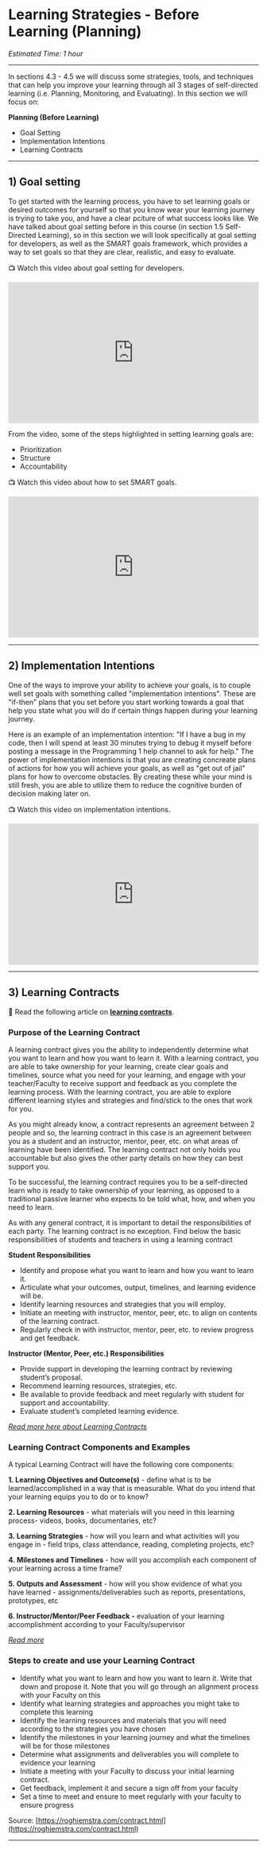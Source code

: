 # Learning Strategies - Before Learning (Planning)

*Estimated Time: 1 hour*

---

In sections 4.3 - 4.5 we will discuss some strategies, tools, and techniques that can help you improve your learning through all 3 stages of self-directed learning (i.e. Planning, Monitoring, and Evaluating). In this section we will focus on:

**Planning (Before Learning)**

- Goal Setting
- Implementation Intentions
- Learning Contracts

---

## 1) Goal setting

To get started with the learning process, you have to set learning goals or desired outcomes for yourself so that you know wear your learning journey is trying to take you, and have a clear pciture of what success looks like. We have talked about goal setting before in this course (in section 1.5 Self-Directed Learning), so in this section we will look specifically at goal setting for developers, as well as the SMART goals framework, which provides a way to set goals so that they are clear, realistic, and easy to evaluate.

<aside>

📺 Watch this video about goal setting for developers.

</aside>

<div style="position: relative; padding-bottom: 56.25%; height: 0;"><iframe src="https://www.youtube.com/embed/gBy8BhwXBgs" title="YouTube video player" frameborder="0" allow="accelerometer; autoplay; clipboard-write; encrypted-media; gyroscope; picture-in-picture" allowfullscreen style="position: absolute; top: 0; left: 0; width: 100%; height: 100%;"></iframe></div>

From the video, some of the steps highlighted in setting learning goals are:

- Prioritization
- Structure
- Accountability

<aside>

📺 Watch this video about how to set SMART goals.

</aside>

<div style="position: relative; padding-bottom: 56.25%; height: 0;"><iframe src="https://www.youtube.com/embed/LQ5Uj1nryBc" title="YouTube video player" frameborder="0" allow="accelerometer; autoplay; clipboard-write; encrypted-media; gyroscope; picture-in-picture" allowfullscreen style="position: absolute; top: 0; left: 0; width: 100%; height: 100%;"></iframe></div>

---

## 2) Implementation Intentions

One of the ways to improve your ability to achieve your goals, is to couple well set goals with something called "implementation intentions". These are "if-then" plans that you set before you start working towards a goal that help you state what you will do if certain things happen during your learning journey. 

Here is an example of an implementation intention: "If I have a bug in my code, then I will spend at least 30 minutes trying to debug it myself before posting a message in the Programming 1 help channel to ask for help." The power of implementation intentions is that you are creating concreate plans of actions for how you will achieve your goals, as well as "get out of jail" plans for how to overcome obstacles. By creating these while your mind is still fresh, you are able to utilize them to reduce the cognitive burden of decision making later on.

<aside>

📺 Watch this video on implementation intentions.

</aside>

<div style="position: relative; padding-bottom: 56.25%; height: 0;"><iframe src="https://www.youtube.com/embed/DUAB-BW-gZ8" title="YouTube video player" frameborder="0" allow="accelerometer; autoplay; clipboard-write; encrypted-media; gyroscope; picture-in-picture" allowfullscreen style="position: absolute; top: 0; left: 0; width: 100%; height: 100%;"></iframe></div>

---

## 3) Learning Contracts


<aside>

📖 Read the following article on **[learning contracts](https://uwaterloo.ca/centre-for-teaching-excellence/teaching-resources/teaching-tips/tips-students/self-directed-learning/self-directed-learning-learning-contracts)**.

</aside>

### Purpose of the Learning Contract

A learning contract gives you the ability to independently determine what you want to learn and how you want to learn it. With a learning contract, you are able to take ownership for your learning, create clear goals and timelines, source what you need for your learning, and engage with your teacher/Faculty to receive support and feedback as you complete the learning process. With the learning contract, you are able to explore different learning styles and strategies and find/stick to the ones that work for you.

As you might already know, a contract represents an agreement between 2 people and so, the learning contract in this case is an agreement between you as a student and an instructor, mentor, peer, etc. on what areas of learning have been identified. The learning contract not only holds you accountable but also gives the other party details on how they can best support you. 

To be successful, the learning contract requires you to be a self-directed learn who is ready to take ownership of your learning, as opposed to a traditional passive learner who expects to be told what, how, and when you need to learn. 

As with any general contract, it is important to detail the responsibilities of each party. The learning contract is no exception. Find below the basic responsibilities of students and teachers in using a learning contract

**Student Responsibilities**

- Identify and propose what you want to learn and how you want to learn it.
- Articulate what your outcomes, output, timelines, and learning evidence will be.
- Identify learning resources and strategies that you will employ.
- Initiate an meeting with instructor, mentor, peer, etc. to align on contents of the learning contract.
- Regularly check in with instructor, mentor, peer, etc. to review progress and get feedback.

**Instructor (Mentor, Peer, etc.) Responsibilities**

- Provide support in developing the learning contract by reviewing student’s proposal.
- Recommend learning resources, strategies, etc.
- Be available to provide feedback and meet regularly with student for support and accountability.
- Evaluate student’s completed learning evidence.

*[Read more here about Learning Contracts](https://uwaterloo.ca/centre-for-teaching-excellence/teaching-resources/teaching-tips/tips-students/self-directed-learning/self-directed-learning-learning-contracts)*

### Learning Contract Components and Examples

A typical Learning Contract will have the following core components:

**1. Learning Objectives and Outcome(s)** - define what is to be learned/accomplished in a way that is measurable. What do you intend that your learning equips you to do or to know?

**2. Learning Resources** - what materials will you need in this learning process- videos, books, documentaries, etc?

**3. Learning Strategies** - how will you learn and what activities will you engage in - field trips, class attendance, reading, completing projects, etc?

**4. Milestones and Timelines** - how will you accomplish each component of your learning across a time frame?

**5. Outputs and Assessment** - how will you show evidence of what you have learned - assignments/deliverables such as reports, presentations, prototypes, etc

**6. Instructor/Mentor/Peer Feedback -** evaluation of your learning accomplishment according to your Faculty/supervisor

[*Read more*](http://2differentiate.pbworks.com/w/page/860073/Learning%20Contract)

### Steps to create and use your Learning Contract

- Identify what you want to learn and how you want to learn it. Write that down and propose it. Note that you will go through an alignment process with your Faculty on this
- Identify what learning strategies and approaches you might take to complete this learning
- Identify the learning resources and materials that you will need according to the strategies you have chosen
- Identify the milestones in your learning journey and what the timelines will be for those milestones
- Determine what assignments and deliverables you will complete to evidence your learning
- Initiate a meeting with your Faculty to discuss your initial learning contract.
- Get feedback, implement it and secure a sign off from your faculty
- Set a time to meet and ensure to meet regularly with your faculty to ensure progress


Source: [https://roghiemstra.com/contract.html](https://roghiemstra.com/contract.html)

---
